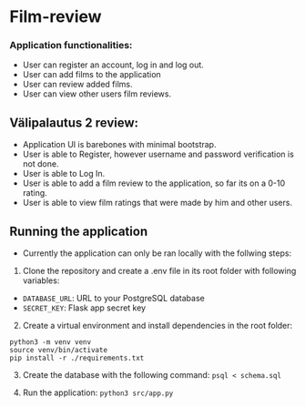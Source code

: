 # Film-review

### Application functionalities:

- User can register an account, log in and log out.
- User can add films to the application
- User can review added films.
- User can view other users film reviews.

## Välipalautus 2 review:
- Application UI is barebones with minimal bootstrap.
- User is able to Register, however username and password verification is not done.
- User is able to Log In.
- User is able to add a film review to the application, so far its on a 0-10 rating.
- User is able to view film ratings that were made by him and other users.

## Running the application
- Currently the application can only be ran locally with the follwing steps:

1. Clone the repository and create a .env file in its root folder with following variables:
- ```DATABASE_URL```: URL to your PostgreSQL database
- ```SECRET_KEY```: Flask app secret key

2. Create a virtual environment and install dependencies in the root folder:
```
python3 -m venv venv
source venv/bin/activate
pip install -r ./requirements.txt
```
3. Create the database with the following command:
```psql < schema.sql```

4. Run the application:
```python3 src/app.py```

